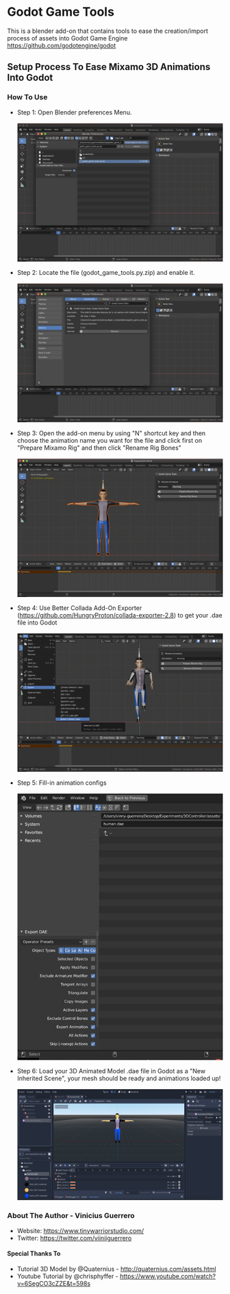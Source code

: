 # Godot Game Tools
This is a blender add-on that contains tools to ease the creation/import process of assets into Godot Game Engine <br/> https://github.com/godotengine/godot

## Setup Process To Ease Mixamo 3D Animations Into Godot

### How To Use
- Step 1: Open Blender preferences Menu. <br/> <br/>
![Step 1](/screenshots/Screenshot01.png "Step 1")

- Step 2: Locate the file (godot_game_tools.py.zip) and enable it. <br/> <br/>
![Step 2](/screenshots/Screenshot02.png "Step 2")

- Step 3: Open the add-on menu by using "N" shortcut key and then choose the animation name you want for the file and click first on "Prepare Mixamo Rig" and then click "Rename Rig Bones" <br/> <br/>
![Step 3](/screenshots/Screenshot03.png "Step 3")

- Step 4: Use Better Collada Add-On Exporter (https://github.com/HungryProton/collada-exporter-2.8) to get your .dae file into Godot <br/> <br/>
![Step 4](/screenshots/Screenshot04.png "Step 4")

- Step 5: Fill-in animation configs <br/> <br/>
![Step 5](/screenshots/Screenshot05.png "Step 5")

- Step 6: Load your 3D Animated Model .dae file in Godot as a "New Inherited Scene", your mesh should be ready and animations loaded up! <br/> <br/>
![Step 6](/screenshots/Screenshot06.png "Step 6")

### About The Author - Vinicius Guerrero

- Website: https://www.tinywarriorstudio.com/
- Twitter: https://twitter.com/viiniiguerrero

#### Special Thanks To
- Tutorial 3D Model by @Quaternius - http://quaternius.com/assets.html
- Youtube Tutorial by @chrisphyffer - https://www.youtube.com/watch?v=6SegCO3cZZE&t=598s

